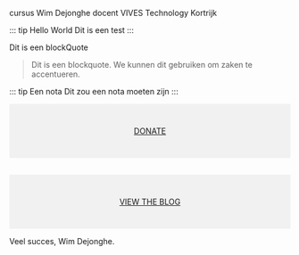 cursus Wim Dejonghe docent VIVES Technology Kortrijk

::: tip Hello World
Dit is een test
:::

Dit is een blockQuote

> Dit is een blockquote. 
> We kunnen dit gebruiken om zaken te accentueren.

::: tip Een nota
Dit zou een nota moeten zijn
:::

<div style="background-color:rgba(0, 0, 0, 0.0470588); text-align:center; vertical-align: middle; padding:40px 0;">
<a href="/donate">DONATE</a>
</div>

<div style="background-color:rgba(0, 0, 0, 0.0470588); text-align:center; vertical-align: middle; padding:40px 0; margin-top:30px">
<a href="/blog">VIEW THE BLOG</a>
</div>

Veel succes,
Wim Dejonghe.
